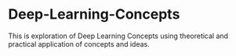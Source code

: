 # Deep-Learning-Concepts

<div>This is exploration of Deep Learning Concepts using theoretical and practical application of concepts and ideas.</div>

